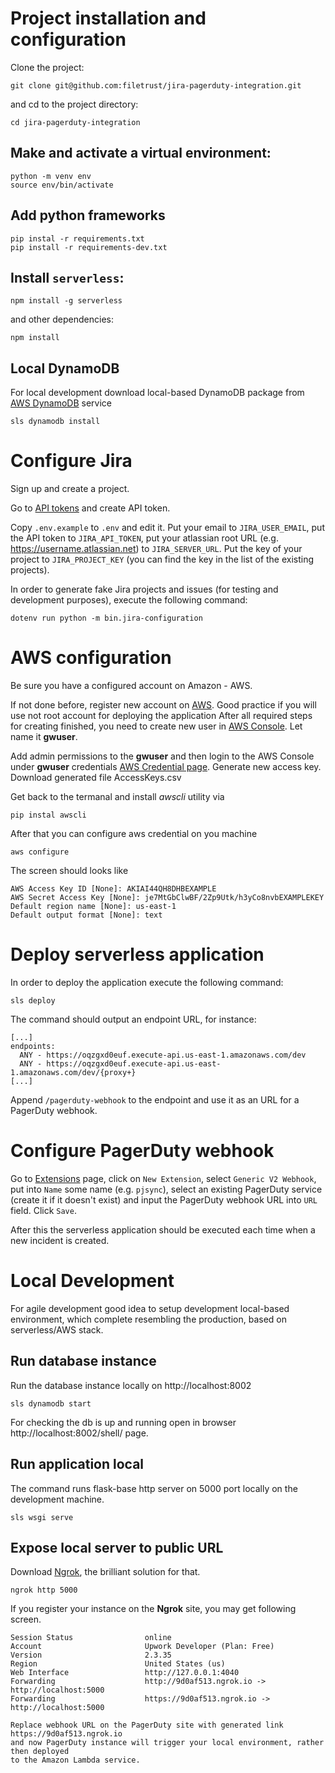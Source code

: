 # Project installation and configuration

Clone the project:

```
git clone git@github.com:filetrust/jira-pagerduty-integration.git
```

and cd to the project directory:

```
cd jira-pagerduty-integration
```

## Make and activate a virtual environment:

```
python -m venv env
source env/bin/activate
```

## Add python frameworks

```
pip instal -r requirements.txt
pip install -r requirements-dev.txt
```

## Install `serverless`:

```
npm install -g serverless
```

and other dependencies:

```
npm install
```

## Local DynamoDB

For local development download local-based DynamoDB package from 
[AWS DynamoDB](https://docs.aws.amazon.com/dynamodb/index.html) service 

```sls dynamodb install```

# Configure Jira

Sign up and create a project.

Go to [API tokens](https://id.atlassian.com/manage/api-tokens) and
create API token.

Copy `.env.example` to `.env` and edit it. Put your email to
`JIRA_USER_EMAIL`, put the API token to `JIRA_API_TOKEN`, put your
atlassian root URL (e.g. https://username.atlassian.net) to
`JIRA_SERVER_URL`. Put the key of your project to `JIRA_PROJECT_KEY`
(you can find the key in the list of the existing projects).

In order to generate fake Jira projects and issues (for testing and
development purposes), execute the following command:

```
dotenv run python -m bin.jira-configuration
```


# AWS configuration

Be sure you have a configured account on Amazon - AWS.

If not done before, register new account on [AWS](https://aws.amazon.com/). 
Good practice if you will use not root account for deploying the application
After all required steps for creating finished, you need to create new user 
in [AWS Console](https://console.aws.amazon.com/iam/home#/users). 
Let name it **gwuser**. 

Add admin permissions to the **gwuser** and then login to the AWS Console 
under **gwuser** credentials [AWS Credential page](https://console.aws.amazon.com/iam/home?#/security_credentials).
Generate new access key. Download generated file AccessKeys.csv

Get back to the termanal and install _awscli_ utility via

```pip instal awscli ```

After that you can configure aws credential on you machine

```aws configure```

The screen should looks like

```
AWS Access Key ID [None]: AKIAI44QH8DHBEXAMPLE
AWS Secret Access Key [None]: je7MtGbClwBF/2Zp9Utk/h3yCo8nvbEXAMPLEKEY
Default region name [None]: us-east-1
Default output format [None]: text
```


# Deploy serverless application

In order to deploy the application execute the following command:

```
sls deploy
```

The command should output an endpoint URL, for instance:

```
[...]
endpoints:
  ANY - https://oqzgxd0euf.execute-api.us-east-1.amazonaws.com/dev
  ANY - https://oqzgxd0euf.execute-api.us-east-1.amazonaws.com/dev/{proxy+}
[...]

```

Append `/pagerduty-webhook` to the endpoint and use it as an URL for a
PagerDuty webhook.

# Configure PagerDuty webhook

Go to [Extensions](https://atykhonov.pagerduty.com/extensions) page,
click on `New Extension`, select `Generic V2 Webhook`, put into `Name`
some name (e.g. `pjsync`), select an existing PagerDuty service
(create it if it doesn't exist) and input the PagerDuty webhook URL
into `URL` field. Click `Save`.

After this the serverless application should be executed each time
when a new incident is created.



# Local Development

For agile development good idea to setup development local-based environment,
which complete resembling the production, based on serverless/AWS stack.

## Run database instance

Run the database instance locally on http://localhost:8002

```sls dynamodb start```

For checking the db is up and running open in browser http://localhost:8002/shell/ page.


## Run application local

The command runs flask-base http server on 5000 port locally on the development machine.

```sls wsgi serve```


## Expose local server to public URL


Download [Ngrok](https://ngrok.com), the brilliant solution for that.


```ngrok http 5000```


If you register your instance on the **Ngrok** site, you may get following screen.

```
Session Status                online
Account                       Upwork Developer (Plan: Free)
Version                       2.3.35
Region                        United States (us)
Web Interface                 http://127.0.0.1:4040
Forwarding                    http://9d0af513.ngrok.io -> http://localhost:5000
Forwarding                    https://9d0af513.ngrok.io -> http://localhost:5000

Replace webhook URL on the PagerDuty site with generated link https://9d0af513.ngrok.io
and now PagerDuty instance will trigger your local environment, rather then deployed
to the Amazon Lambda service.
```
 

